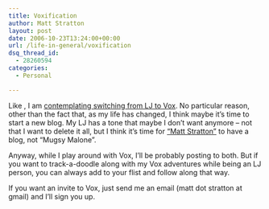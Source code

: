 ```yaml
---
title: Voxification
author: Matt Stratton
layout: post
date: 2006-10-23T13:24:00+00:00
url: /life-in-general/voxification
dsq_thread_id:
  - 28260594
categories:
  - Personal

---
```

Like , I am [contemplating switching from LJ to Vox][1]. No particular reason, other than the fact that, as my life has changed, I think maybe it&#8217;s time to start a new blog. My LJ has a tone that maybe I don&#8217;t want anymore &#8211; not that I want to delete it all, but I think it&#8217;s time for [&#8220;Matt Stratton&#8221;][2] to have a blog, not &#8220;Mugsy Malone&#8221;.

Anyway, while I play around with Vox, I&#8217;ll be probably posting to both. But if you want to track-a-doodle along with my Vox adventures while being an LJ person, you can always add to your flist and follow along that way.

If you want an invite to Vox, just send me an email (matt dot stratton at gmail) and I&#8217;ll sign you up.

 [1]: http://mteson.livejournal.com/322157.html
 [2]: http://mattstratton.vox.com